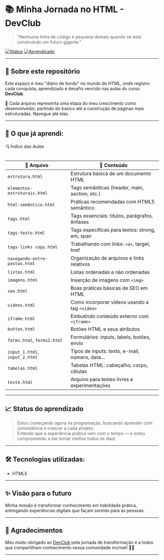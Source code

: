 # 📚 Minha Jornada no HTML - DevClub

> "Nenhuma linha de código é pequena demais quando se está construindo um futuro gigante."

[![Status](https://img.shields.io/badge/Status-Em%20Evolução-6A5ACD?style=for-the-badge&logo=html5)]() 
[![Aprendizado](https://img.shields.io/badge/Aprendendo%20HTML%20com%20paix%C3%A3o-FF6347?style=for-the-badge&logo=html5)]()

---

## 🧠 Sobre este repositório

Este espaço é meu "diário de bordo" no mundo do HTML, onde registro cada conquista, aprendizado e desafio vencido nas aulas do curso **DevClub**.

📂 Cada arquivo representa uma etapa do meu crescimento como desenvolvedor, partindo do básico até a construção de páginas mais estruturadas. Navegue até elas.

---

## 🚀 O que já aprendi:
###### 🔍 Índice das Aulas

| 📄 Arquivo                     | 📌 Conteúdo                                                    |
|-------------------------------|---------------------------------------------------------------|
| `estrutura.html`              | Estrutura básica de um documento HTML                        |
| `elementos-estruturais.html`  | Tags semânticas (header, main, section, etc.)                |
| `html-semântico.html`         | Práticas recomendadas com HTML5 semântico                    |
| `tags.html`                   | Tags essenciais: títulos, parágrafos, ênfases                |
| `tags-texto.html`             | Tags específicas para textos: strong, em, span               |
| `tags-links copy.html`        | Trabalhando com links: `<a>`, target, href                   |
| `navegando-entre-pastas.html` | Organização de arquivos e links relativos                    |
| `listas.html`                 | Listas ordenadas e não ordenadas                             |
| `imagens.html`                | Inserção de imagens com `<img>`                              |
| `seo.html`                    | Boas práticas básicas de SEO em HTML                         |
| `videos.html`                 | Como incorporar vídeos usando a tag `<video>`               |
| `iframe.html`                 | Embutindo conteúdo externo com `<iframe>`                   |
| `button.html`                 | Botões HTML e seus atributos                                 |
| `forms.html`, `forms2.html`   | Formulários: inputs, labels, botões, envio                   |
| `input_1.html`, `input_2.html`| Tipos de inputs: texto, e-mail, número, data...              |
| `tabelas.html`                | Tabelas HTML: cabeçalho, corpo, células                      |
| `teste.html`                  | Arquivo para testes livres e experimentações                 |

---

## 📈 Status do aprendizado

> Estou começando agora na programação, buscando aprender com consistência e crescer a cada projeto.  
> Entendo que a experiência prática vem com o tempo — e estou comprometido a me tornar melhor todos os dias!

---

## 🛠️ Tecnologias utilizadas:

- HTML5

---

## ✨ Visão para o futuro

Minha missão é transformar conhecimento em habilidade prática, entregando experiências digitais que façam sentido para as pessoas.

---

## 🤝 Agradecimentos

Meu muito obrigado ao [DevClub](https://devclub.com.br/) pela jornada de transformação e a todos que compartilham conhecimento nessa comunidade incrível! 🚀💙

---

